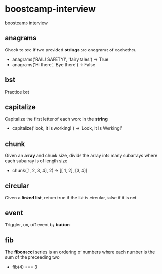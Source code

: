 # boostcamp-interview
boostcamp interview

## anagrams
Check to see if two provided **strings** are anagrams of eachother.
- anagrams('RAIL! SAFETY!', 'fairy tales') -> True
- anagrams('Hi there', 'Bye there') -> False

## bst
Practice bst

## capitalize
Capitalize the first letter of each word in the **string**
- capitalize('look, it is working!') -> 'Look, It Is Working!'

## chunk
Given an **array** and chunk size, divide the array into many subarrays where each subarray is of length size
- chunk([1, 2, 3, 4], 2) -> [[ 1, 2], [3, 4]]

## circular 
Given a **linked list**, return true if the list is circular, false if it is not

## event
Triggler, on, off event by **button**

## fib
The **fibonacci** series is an ordering of numbers where each number is the sum of the preceeding two
- fib(4) === 3

